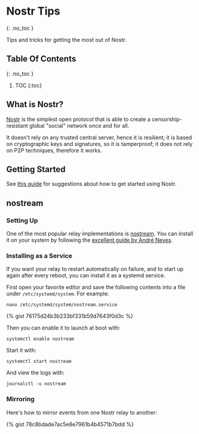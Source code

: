 # Nostr Tips
{: .no_toc }

Tips and tricks for getting the most out of Nostr.

## Table Of Contents
{: .no_toc }

1. TOC
{:toc}

## What is Nostr?

[Nostr](https://github.com/nostr-protocol/nostr) is the simplest open protocol that is able to create a censorship-resistant global "social" network once and for all.

It doesn't rely on any trusted central server, hence it is resilient; it is based on cryptographic keys and signatures, so it is tamperproof; it does not rely on P2P techniques, therefore it works.

## Getting Started

See [this guide](https://github.com/vishalxl/nostr_console/discussions/31) for suggestions about how to get started using Nostr.

## nostream

### Setting Up

One of the most popular relay implementations is [nostream](https://github.com/Cameri/nostream). You can install it on your system by following the [excellent guide by André Neves](https://andreneves.xyz/p/set-up-a-nostr-relay-server-in-under).

### Installing as a Service

If you want your relay to restart automatically on failure, and to start up again after every reboot, you can install it as a systemd service.

First open your favorite editor and save the following contents into a file under `/etc/systemd/system`. For example:

    nano /etc/systemd/system/nostream.service

{% gist 76175d24b3b233bf331b59d7643f0d3c %}

Then you can enable it to launch at boot with:

    systemctl enable nostream

Start it with:

    systemctl start nostream

And view the logs with:

    journalctl -u nostream

### Mirroring

Here's how to mirror events from one Nostr relay to another:

{% gist 78c8bdade7ac5e8e7961b4b4571b7bdd %}
